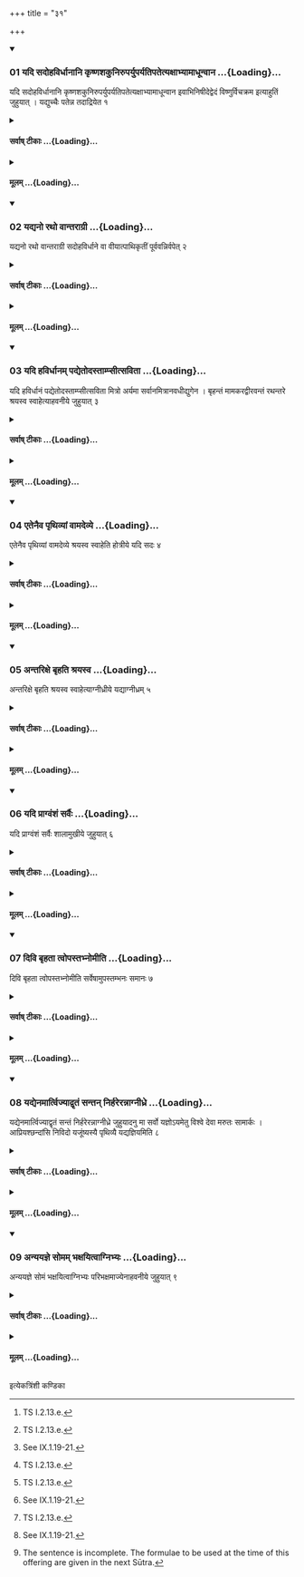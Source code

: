 +++
title = "३१"

+++

<div class="js_include" includetitle="true" newlevelforh1="3" unfilled url="/vedAH_yajuH/taittirIyam/sUtram/ApastambaH/shrautam/vishvAsa-prastutiH/14/31/01_yadi_sadohavirdhAnAni_kRShNashakuniruparyuparyatipatetyaxAbhyAmAdhUnvAna.md">
<details open><summary><h3>01 यदि सदोहविर्धानानि कृष्णशकुनिरुपर्युपर्यतिपतेत्यक्षाभ्यामाधून्वान ...{Loading}...</h3></summary>

यदि सदोहविर्धानानि कृष्णशकुनिरुपर्युपर्यतिपतेत्यक्षाभ्यामाधून्वान इवाभिनिषीदेद्वेदं विष्णुर्विचक्रम इत्याहुतिं जुहुयात् । यद्युच्चैः पतेन्न तदाद्रियेत १
</details>
</div>
<div class="js_include collapsed" newlevelforh1="4" title="सर्वाष् टीकाः" unfilled url="/vedAH_yajuH/taittirIyam/sUtram/ApastambaH/shrautam/sarvASh_TIkAH/14/31/01_yadi_sadohavirdhAnAni_kRShNashakuniruparyuparyatipatetyaxAbhyAmAdhUnvAna.md">
<details><summary><h4>सर्वाष् टीकाः ...{Loading}...</h4></summary>
<details><summary>थिते</summary>

1. If a black bird (crow etc.) will fly immediately over the Sadas or Havirdhāna (shed), or will sit while fanning with wings as it were, (the Adhvaryu) should offer a libation (of ghee into the Ahavaniya-fire) with idaṁ viṣṇur vi cakrame...[^1] If it flies high above (these), he should not pay attention to it.   

[^1]: TS I.2.13.e.  
</details>
</details>
</div>
<div class="js_include collapsed" newlevelforh1="4" title="मूलम्" unfilled url="/vedAH_yajuH/taittirIyam/sUtram/ApastambaH/shrautam/mUlam/14/31/01_yadi_sadohavirdhAnAni_kRShNashakuniruparyuparyatipatetyaxAbhyAmAdhUnvAna.md">
<details><summary><h4>मूलम् ...{Loading}...</h4></summary>

यदि सदोहविर्धानानि कृष्णशकुनिरुपर्युपर्यतिपतेत्यक्षाभ्यामाधून्वान इवाभिनिषीदेद्वेदं विष्णुर्विचक्रम इत्याहुतिं जुहुयात् । यद्युच्चैः पतेन्न तदाद्रियेत १
</details>
</div>
<div class="js_include" includetitle="true" newlevelforh1="3" unfilled url="/vedAH_yajuH/taittirIyam/sUtram/ApastambaH/shrautam/vishvAsa-prastutiH/14/31/02_yadyano_ratho_vAntarAgrI.md">
<details open><summary><h3>02 यद्यनो रथो वान्तराग्री ...{Loading}...</h3></summary>

यद्यनो रथो वान्तराग्री सदोहविर्धाने वा वीयात्पाथिकृतीं पूर्ववन्निर्वपेत् २
</details>
</div>
<div class="js_include collapsed" newlevelforh1="4" title="सर्वाष् टीकाः" unfilled url="/vedAH_yajuH/taittirIyam/sUtram/ApastambaH/shrautam/sarvASh_TIkAH/14/31/02_yadyano_ratho_vAntarAgrI.md">
<details><summary><h4>सर्वाष् टीकाः ...{Loading}...</h4></summary>
<details><summary>थिते</summary>

2. If a cart or a chariot passes between the two fires, or between the Sadas or Havirdhāna (-shed),[^1] he should pour out (grains for) the offering to Pathikr̥t as (described) earlier.[^2]   

[^1]: Cp. IX. 10.17.  

[^2]: See IX.1.19-21.  
</details>
</details>
</div>
<div class="js_include collapsed" newlevelforh1="4" title="मूलम्" unfilled url="/vedAH_yajuH/taittirIyam/sUtram/ApastambaH/shrautam/mUlam/14/31/02_yadyano_ratho_vAntarAgrI.md">
<details><summary><h4>मूलम् ...{Loading}...</h4></summary>

यद्यनो रथो वान्तराग्री सदोहविर्धाने वा वीयात्पाथिकृतीं पूर्ववन्निर्वपेत् २
</details>
</div>
<div class="js_include" includetitle="true" newlevelforh1="3" unfilled url="/vedAH_yajuH/taittirIyam/sUtram/ApastambaH/shrautam/vishvAsa-prastutiH/14/31/03_yadi_havirdhAnam_padyetodastAmpsItsavitA.md">
<details open><summary><h3>03 यदि हविर्धानम् पद्येतोदस्ताम्प्सीत्सविता ...{Loading}...</h3></summary>

यदि हविर्धानं पद्येतोदस्ताम्प्सीत्सविता मित्रो अर्यमा सर्वानमित्रानवधीद्युगेन । बृहन्तं मामकरद्वीरवन्तं रथन्तरे श्रयस्व स्वाहेत्याहवनीये जुहुयात् ३
</details>
</div>
<div class="js_include collapsed" newlevelforh1="4" title="सर्वाष् टीकाः" unfilled url="/vedAH_yajuH/taittirIyam/sUtram/ApastambaH/shrautam/sarvASh_TIkAH/14/31/03_yadi_havirdhAnam_padyetodastAmpsItsavitA.md">
<details><summary><h4>सर्वाष् टीकाः ...{Loading}...</h4></summary>
<details><summary>थिते</summary>

3. If the Havirdhāna(-shed) collapses, with udastāṁpsīt savitā...[^1] he should offer a libation (of ghee) in the Āhavanīya (-fire).   

[^1]: TB III.7.10.1.  
</details>
</details>
</div>
<div class="js_include collapsed" newlevelforh1="4" title="मूलम्" unfilled url="/vedAH_yajuH/taittirIyam/sUtram/ApastambaH/shrautam/mUlam/14/31/03_yadi_havirdhAnam_padyetodastAmpsItsavitA.md">
<details><summary><h4>मूलम् ...{Loading}...</h4></summary>

यदि हविर्धानं पद्येतोदस्ताम्प्सीत्सविता मित्रो अर्यमा सर्वानमित्रानवधीद्युगेन । बृहन्तं मामकरद्वीरवन्तं रथन्तरे श्रयस्व स्वाहेत्याहवनीये जुहुयात् ३
</details>
</div>
<div class="js_include" includetitle="true" newlevelforh1="3" unfilled url="/vedAH_yajuH/taittirIyam/sUtram/ApastambaH/shrautam/vishvAsa-prastutiH/14/31/04_etenaiva_pRthivyAM_vAmadevye.md">
<details open><summary><h3>04 एतेनैव पृथिव्यां वामदेव्ये ...{Loading}...</h3></summary>

एतेनैव पृथिव्यां वामदेव्ये श्रयस्व स्वाहेति होत्रीये यदि सदः ४
</details>
</div>
<div class="js_include collapsed" newlevelforh1="4" title="सर्वाष् टीकाः" unfilled url="/vedAH_yajuH/taittirIyam/sUtram/ApastambaH/shrautam/sarvASh_TIkAH/14/31/04_etenaiva_pRthivyAM_vAmadevye.md">
<details><summary><h4>सर्वाष् टीकाः ...{Loading}...</h4></summary>
<details><summary>थिते</summary>

4. With the same (verse) (but using the expression) pr̥thivyāṁ vāmadeve śrayasva svāhā (instead of the expression rathantare svayasva svāhā in the above mentioned verse) (he should offer a libation of ghee) in the (fire-hearth) of Hotr̥ if Sadas (collapses).  
</details>
</details>
</div>
<div class="js_include collapsed" newlevelforh1="4" title="मूलम्" unfilled url="/vedAH_yajuH/taittirIyam/sUtram/ApastambaH/shrautam/mUlam/14/31/04_etenaiva_pRthivyAM_vAmadevye.md">
<details><summary><h4>मूलम् ...{Loading}...</h4></summary>

एतेनैव पृथिव्यां वामदेव्ये श्रयस्व स्वाहेति होत्रीये यदि सदः ४
</details>
</div>
<div class="js_include" includetitle="true" newlevelforh1="3" unfilled url="/vedAH_yajuH/taittirIyam/sUtram/ApastambaH/shrautam/vishvAsa-prastutiH/14/31/05_antarixe_bRhati_shrayasva.md">
<details open><summary><h3>05 अन्तरिक्षे बृहति श्रयस्व ...{Loading}...</h3></summary>

अन्तरिक्षे बृहति श्रयस्व स्वाहेत्याग्नीध्रीये यद्याग्नीध्रम् ५
</details>
</div>
<div class="js_include collapsed" newlevelforh1="4" title="सर्वाष् टीकाः" unfilled url="/vedAH_yajuH/taittirIyam/sUtram/ApastambaH/shrautam/sarvASh_TIkAH/14/31/05_antarixe_bRhati_shrayasva.md">
<details><summary><h4>सर्वाष् टीकाः ...{Loading}...</h4></summary>
<details><summary>थिते</summary>

5. With (the same verse but using the expression) (imtari kṣe brhati śrayasva svāhā (instead of the... in the verse mentioned in Sūtra 3), (he should offer a libation of ghee) in the (fire-hearth) of Āgnīdhra, if the Āgnīdhra (-shed collapses).  
</details>
</details>
</div>
<div class="js_include collapsed" newlevelforh1="4" title="मूलम्" unfilled url="/vedAH_yajuH/taittirIyam/sUtram/ApastambaH/shrautam/mUlam/14/31/05_antarixe_bRhati_shrayasva.md">
<details><summary><h4>मूलम् ...{Loading}...</h4></summary>

अन्तरिक्षे बृहति श्रयस्व स्वाहेत्याग्नीध्रीये यद्याग्नीध्रम् ५
</details>
</div>
<div class="js_include" includetitle="true" newlevelforh1="3" unfilled url="/vedAH_yajuH/taittirIyam/sUtram/ApastambaH/shrautam/vishvAsa-prastutiH/14/31/06_yadi_prAgvaMshaM_sarvaiH.md">
<details open><summary><h3>06 यदि प्राग्वंशं सर्वैः ...{Loading}...</h3></summary>

यदि प्राग्वंशं सर्वैः शालामुखीये जुहुयात् ६
</details>
</div>
<div class="js_include collapsed" newlevelforh1="4" title="सर्वाष् टीकाः" unfilled url="/vedAH_yajuH/taittirIyam/sUtram/ApastambaH/shrautam/sarvASh_TIkAH/14/31/06_yadi_prAgvaMshaM_sarvaiH.md">
<details><summary><h4>सर्वाष् टीकाः ...{Loading}...</h4></summary>
<details><summary>थिते</summary>

6. If the east-oriented bamboo (-shed) (collapses) he should offer (a libation of ghee) in the Sālāmukhīya (=old Ahavanīya=new Gārhapatya-fire) with all (the verse).  

</details>
</details>
</div>
<div class="js_include collapsed" newlevelforh1="4" title="मूलम्" unfilled url="/vedAH_yajuH/taittirIyam/sUtram/ApastambaH/shrautam/mUlam/14/31/06_yadi_prAgvaMshaM_sarvaiH.md">
<details><summary><h4>मूलम् ...{Loading}...</h4></summary>

यदि प्राग्वंशं सर्वैः शालामुखीये जुहुयात् ६
</details>
</div>
<div class="js_include" includetitle="true" newlevelforh1="3" unfilled url="/vedAH_yajuH/taittirIyam/sUtram/ApastambaH/shrautam/vishvAsa-prastutiH/14/31/07_divi_bRhatA_tvopastabhnomIti.md">
<details open><summary><h3>07 दिवि बृहता त्वोपस्तभ्नोमीति ...{Loading}...</h3></summary>

दिवि बृहता त्वोपस्तभ्नोमीति सर्वेषामुपस्तम्भनः समानः ७
</details>
</div>
<div class="js_include collapsed" newlevelforh1="4" title="सर्वाष् टीकाः" unfilled url="/vedAH_yajuH/taittirIyam/sUtram/ApastambaH/shrautam/sarvASh_TIkAH/14/31/07_divi_bRhatA_tvopastabhnomIti.md">
<details><summary><h4>सर्वाष् टीकाः ...{Loading}...</h4></summary>
<details><summary>थिते</summary>

7. (The formula) divi br̥hatā tvopastabhnomi is to be used in order to support (the fallen shed) in the same for all (the cases).   

[^1]: The formulae given in Sūtras 3-7 are divided in an incorrect manner by Āpastamba 1. The first formula should be rathantare śrayasva pr̥thivyām... 2. The second should be vāmadeve śrayasva antarikṣe... 3. The third should be br̥hati śrayasva divi.... The last should be br̥hatā tvopastabhnomi.   
</details>
</details>
</div>
<div class="js_include collapsed" newlevelforh1="4" title="मूलम्" unfilled url="/vedAH_yajuH/taittirIyam/sUtram/ApastambaH/shrautam/mUlam/14/31/07_divi_bRhatA_tvopastabhnomIti.md">
<details><summary><h4>मूलम् ...{Loading}...</h4></summary>

दिवि बृहता त्वोपस्तभ्नोमीति सर्वेषामुपस्तम्भनः समानः ७
</details>
</div>
<div class="js_include" includetitle="true" newlevelforh1="3" unfilled url="/vedAH_yajuH/taittirIyam/sUtram/ApastambaH/shrautam/vishvAsa-prastutiH/14/31/08_yadyenamArtvijyAdvRtaM_santan_nirharerannAgnIdhre.md">
<details open><summary><h3>08 यद्येनमार्त्विज्याद्वृतं सन्तन् निर्हरेरन्नाग्नीध्रे ...{Loading}...</h3></summary>

यद्येनमार्त्विज्याद्वृतं सन्तं निर्हरेरन्नाग्नीध्रे जुहुयादनु मा सर्वो यज्ञोऽयमेतु विश्वे देवा मरुतः सामार्कः । आप्रियश्छन्दांसि निविदो यजूंष्यस्यै पृथिव्यै यद्यज्ञियमिति ८
</details>
</div>
<div class="js_include collapsed" newlevelforh1="4" title="सर्वाष् टीकाः" unfilled url="/vedAH_yajuH/taittirIyam/sUtram/ApastambaH/shrautam/sarvASh_TIkAH/14/31/08_yadyenamArtvijyAdvRtaM_santan_nirharerannAgnIdhre.md">
<details><summary><h4>सर्वाष् टीकाः ...{Loading}...</h4></summary>
<details><summary>थिते</summary>

8. If they (the performers) exclude him who has been (formally) selectd for the office of a priest,[^1] he should offer a libation (of ghee) in the Āgnīdhra's fire-hearth, with anu mā sarvo yajñoyametu....[^2]   

[^1]: Cp. XIV.15.1.   

[^2]: TB III.7.10.2. 
</details>
</details>
</div>
<div class="js_include collapsed" newlevelforh1="4" title="मूलम्" unfilled url="/vedAH_yajuH/taittirIyam/sUtram/ApastambaH/shrautam/mUlam/14/31/08_yadyenamArtvijyAdvRtaM_santan_nirharerannAgnIdhre.md">
<details><summary><h4>मूलम् ...{Loading}...</h4></summary>

यद्येनमार्त्विज्याद्वृतं सन्तं निर्हरेरन्नाग्नीध्रे जुहुयादनु मा सर्वो यज्ञोऽयमेतु विश्वे देवा मरुतः सामार्कः । आप्रियश्छन्दांसि निविदो यजूंष्यस्यै पृथिव्यै यद्यज्ञियमिति ८
</details>
</div>
<div class="js_include" includetitle="true" newlevelforh1="3" unfilled url="/vedAH_yajuH/taittirIyam/sUtram/ApastambaH/shrautam/vishvAsa-prastutiH/14/31/09_anyayajne_somam_bhaxayitvAgnibhyaH.md">
<details open><summary><h3>09 अन्ययज्ञे सोमम् भक्षयित्वाग्निभ्यः ...{Loading}...</h3></summary>

अन्ययज्ञे सोमं भक्षयित्वाग्निभ्यः परिभक्षमाज्येनाहवनीये जुहुयात् ९
</details>
</div>
<div class="js_include collapsed" newlevelforh1="4" title="सर्वाष् टीकाः" unfilled url="/vedAH_yajuH/taittirIyam/sUtram/ApastambaH/shrautam/sarvASh_TIkAH/14/31/09_anyayajne_somam_bhaxayitvAgnibhyaH.md">
<details><summary><h4>सर्वाष् टीकाः ...{Loading}...</h4></summary>
<details><summary>थिते</summary>

9. Having drunk Soma in the sacrifice of someone else, he[^1] should offer a libation of ghee in the Āhavanīya (fire) the Paribhakṣa[^2] for his fire,[^3]   

[^1]: A sacrificer  

[^2]: To miss the Soma-drink.  

[^3]: The sentence is incomplete. The formulae to be used at the time of this offering are given in the next Sūtra.   
</details>
</details>
</div>
<div class="js_include collapsed" newlevelforh1="4" title="मूलम्" unfilled url="/vedAH_yajuH/taittirIyam/sUtram/ApastambaH/shrautam/mUlam/14/31/09_anyayajne_somam_bhaxayitvAgnibhyaH.md">
<details><summary><h4>मूलम् ...{Loading}...</h4></summary>

अन्ययज्ञे सोमं भक्षयित्वाग्निभ्यः परिभक्षमाज्येनाहवनीये जुहुयात् ९
</details>
</div>





  
इत्येकत्रिंशी कण्डिका 
